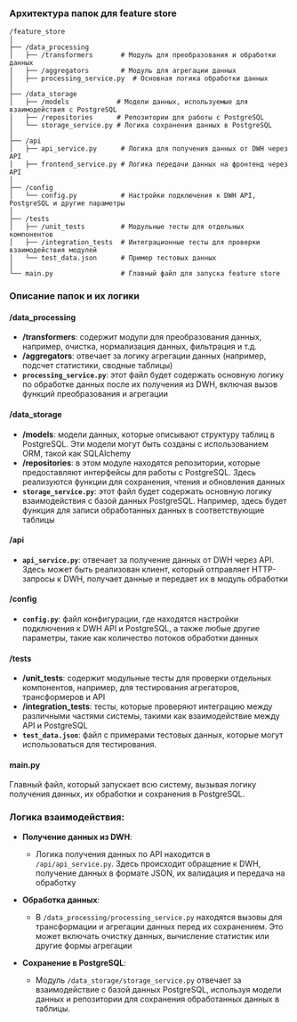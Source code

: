 
### Архитектура папок для feature store

```
/feature_store
│
├── /data_processing
│   ├── /transformers       # Модуль для преобразования и обработки данных
│   ├── /aggregators        # Модуль для агрегации данных
│   ├── processing_service.py  # Основная логика обработки данных
│
├── /data_storage
│   ├── /models            # Модели данных, используемые для взаимодействия с PostgreSQL
│   ├── /repositories      # Репозитории для работы с PostgreSQL
│   └── storage_service.py # Логика сохранения данных в PostgreSQL
│
├── /api
│   ├── api_service.py      # Логика для получения данных от DWH через API
│   ├── frontend_service.py # Логика передачи данных на фронтенд через API
│
├── /config
│   └── config.py           # Настройки подключения к DWH API, PostgreSQL и другие параметры
│
├── /tests
│   ├── /unit_tests         # Модульные тесты для отдельных компонентов
│   ├── /integration_tests  # Интеграционные тесты для проверки взаимодействия модулей
│   └── test_data.json      # Пример тестовых данных
│
└── main.py                 # Главный файл для запуска feature store
```

### Описание папок и их логики

#### /data_processing
- **/transformers**: содержит модули для преобразования данных, например, очистка, нормализация данных, фильтрация и т.д.
- **/aggregators**: отвечает за логику агрегации данных (например, подсчет статистики, сводные таблицы)
- **`processing_service.py`**: этот файл будет содержать основную логику по обработке данных после их получения из DWH, включая вызов функций преобразования и агрегации

#### /data_storage
- **/models**: модели данных, которые описывают структуру таблиц в PostgreSQL. Эти модели могут быть созданы с использованием ORM, такой как SQLAlchemy
- **/repositories**: в этом модуле находятся репозитории, которые предоставляют интерфейсы для работы с PostgreSQL. Здесь реализуются функции для сохранения, чтения и обновления данных
- **`storage_service.py`**: этот файл будет содержать основную логику взаимодействия с базой данных PostgreSQL. Например, здесь будет функция для записи обработанных данных в соответствующие таблицы

#### /api
- **`api_service.py`**: отвечает за получение данных от DWH через API. Здесь может быть реализован клиент, который отправляет HTTP-запросы к DWH, получает данные и передает их в модуль обработки

#### /config
- **`config.py`**: файл конфигурации, где находятся настройки подключения к DWH API и PostgreSQL, а также любые другие параметры, такие как количество потоков обработки данных

#### /tests
- **/unit_tests**: содержит модульные тесты для проверки отдельных компонентов, например, для тестирования агрегаторов, трансформеров и API
- **/integration_tests**: тесты, которые проверяют интеграцию между различными частями системы, такими как взаимодействие между API и PostgreSQL
- **`test_data.json`**: файл с примерами тестовых данных, которые могут использоваться для тестирования.

#### main.py
Главный файл, который запускает всю систему, вызывая логику получения данных, их обработки и сохранения в PostgreSQL.

### Логика взаимодействия:

- **Получение данных из DWH**:
  - Логика получения данных по API находится в `/api/api_service.py`. Здесь происходит обращение к DWH, получение данных в формате JSON, их валидация и передача на обработку

- **Обработка данных**:
  - В `/data_processing/processing_service.py` находятся вызовы для трансформации и агрегации данных перед их сохранением. Это может включать очистку данных, вычисление статистик или другие формы агрегации

- **Сохранение в PostgreSQL**:
  - Модуль `/data_storage/storage_service.py` отвечает за взаимодействие с базой данных PostgreSQL, используя модели данных и репозитории для сохранения обработанных данных в таблицы.